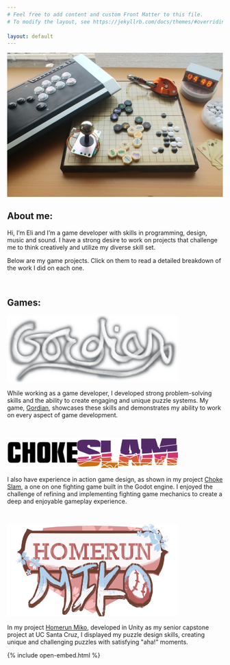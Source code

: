 ```yaml
---
# Feel free to add content and custom Front Matter to this file.
# To modify the layout, see https://jekyllrb.com/docs/themes/#overriding-theme-defaults

layout: default
---
```


![Banner](/assets/img/bg-masthead.jpg)
<h2> About me: </h2>
Hi, I’m Eli and I’m a game developer with skills in programming, design, music and sound. I have a strong desire to work on projects that challenge me to think creatively and utilize my diverse skill set.

Below are my game projects. Click on them to read a detailed breakdown of the work I did on each one.

<br/>

## Games:

[<img src="/assets/img/thumbnails/gordian.png" alt="drawing" width="400"/>](/projects/gordian)

While working as a game developer, I developed strong problem-solving skills and the ability to create engaging and unique puzzle systems. My game, [Gordian](/projects/gordian), showcases these skills and demonstrates my ability to work on every aspect of game development.

<br/>

[<img src="/assets/img/thumbnails/choke-slam.png" alt="drawing" width="400"/>](/projects/choke-slam)

I also have experience in action game design, as shown in my project [Choke Slam](/projects/choke-slam), a one on one fighting game built in the Godot engine. I enjoyed the challenge of refining and implementing fighting game mechanics to create a deep and enjoyable gameplay experience.

<br/>

[<img src="/assets/img/thumbnails/homerun-miko.png" alt="drawing" width="400"/>](/projects/homerun-miko)

In my project [Homerun Miko](/projects/homerun-miko), developed in Unity as my senior capstone project at UC Santa Cruz, I displayed my puzzle design skills, creating unique and challenging puzzles with satisfying "aha!" moments.


{% include open-embed.html %}
